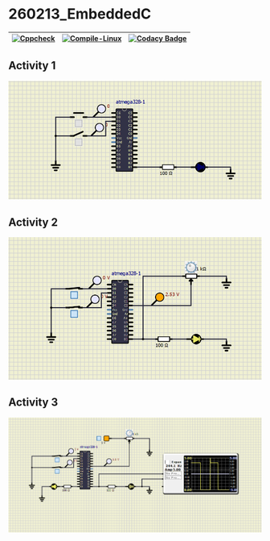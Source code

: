 # 260213_EmbeddedC
[![Cppcheck](https://github.com/260213/260213_EmbeddedC/actions/workflows/CodeQuality.yml/badge.svg)](https://github.com/260213/260213_EmbeddedC/actions/workflows/CodeQuality.yml)|[![Compile-Linux](https://github.com/260213/260213_EmbeddedC/actions/workflows/Compile.yml/badge.svg)](https://github.com/260213/260213_EmbeddedC/actions/workflows/Compile.yml)|[![Codacy Badge](https://app.codacy.com/project/badge/Grade/8421f9fcd2a443f499e18b4e8a419389)](https://www.codacy.com/gh/260213/260213_EmbeddedC/dashboard?utm_source=github.com&amp;utm_medium=referral&amp;utm_content=260213/260213_EmbeddedC&amp;utm_campaign=Badge_Grade)
--------------------------------------|--------------------------------------------------------|--------------------------------------------------------

## Activity 1
![SS](https://github.com/260213/260213_EmbeddedC/blob/6147ad1808d7cda7377831cfc95e2dc4127601a4/simulation/Act1.PNG)
## Activity 2
![SS](https://github.com/260213/260213_EmbeddedC/blob/6147ad1808d7cda7377831cfc95e2dc4127601a4/simulation/Act2.PNG)
## Activity 3
![SS](https://github.com/260213/260213_EmbeddedC/blob/5f06e6ccce3f6e1422189ffb3d25bdee87e406ff/simulation/Act3.PNG)
